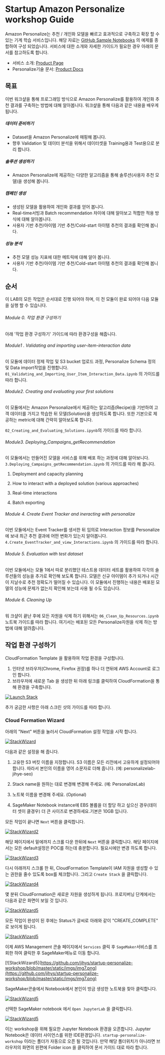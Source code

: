 # Startup Amazon Personalize workshop Guide

Amazon Personalize는 추천 / 개인화 모델을 빠르고 효과적으로 구축하고 확장 할 수있는 기계 학습 서비스입니다. 해당 자료는 [GitHub Sample Notebooks](https://github.com/aws-samples/amazon-personalize-samples) 의 예제를 종합하여 구성 되었습니다. 서비스에 대한 소개와 자세한 가이드가 필요한 경우 아래의 문서를 참고하도록 합니다.

- 서비스 소개: [Product Page](https://aws.amazon.com/personalize/)
- Personalize기술 문서:  [Product Docs](https://docs.aws.amazon.com/personalize/latest/dg/what-is-personalize.html) 



## 목표

이번 워크샾을 통해 프로그래밍 방식으로 Amazon Personalize를 활용하여 개인화 추천 결과를 구축하는 방법에 대해 알아봅니다.  워크샾을 통해 다음과 같은 내용을 배우게 됩니다.

##### 데이터 준비하기

- Dataset을 Amazon Personalize에 매핑해 봅니다.
- 향후 Validation 및 데이터 분석을 위해서 데이터셋을 Training용과 Test용으로 분리 합니다. 

##### 솔루션 생성하기

- Amazon Personalize에 제공하는 다양한 알고리즘을 통해 솔루션(사용자 추천 모델)을 생성해 봅니다.

  

##### 캠페인 생성 

- 생성된 모델을 활용하여 개인화 결과를 얻어 봅니다.
- Real-time서빙과 Batch recommendation 차이에 대해 알아보고 적합한 적용 방식에 대해 알아봅니다. 
- 사용자 기반 추천/아이템 기반 추천/Cold-start 아이템 추천의 결과를 확인해 봅니다.

##### 성능 분석 

- 추천 모델 성능 지표에 대한 메트릭에 대해 알아 봅니다.
- 사용자 기반 추천/아이템 기반 추천/Cold-start 아이템 추천의 결과를 확인해 봅니다.



## 순서

이 LAB의 모든 작업은 순서대로 진행 되어야 하며, 이 전 모듈이 완료 되어야 다음 모듈을 실행 할 수 있습니다.

###### Module 0. 작업 환경 구성하기 

아래 '작업 환경 구성하기' 가이드에 따라 환경구성을 해줍니다.

###### Module1 . Validating and importing user-item-interaction data 

이 모듈에 데이터 정제 작업 및 S3 bucket 업로드 과정, Personalize Schema 정의 및 Data import작업을 진행합니다. `01_Validating_and_Importing_User_Item_Interaction_Data.ipynb` 의 가이드를 따라 합니다.

###### Module2.  Creating and evaluating your first solutions

이 모듈에서는 Amazon Personalize에서 제공하는 알고리즘(Recipe)을 기반하여 고객 데이터를 가지고 학습한 뒤 모델(Solution)을 생성하도록 합니다.  또한 기본으로 제공하는 metric에 대해 간략히 알아보도록 합니다. 

`02_Creating_and_Evaluating_Solutions.ipynb`의 가이드를 따라 합니다. 

###### Module3. Deploying_Campaigns_getRecommendation

이 모듈에서는 만들어진 모델을 서비스를 위해 배포 하는 과정에 대해 알아보니다. `3.Deploying_Campaigns_getRecommendation.ipynb` 의 가이드를 따라 해 봅니다.

1. Deployment and capacity planning

2. How to interact with a deployed solution (various approaches)

3. Real-time interactions

4. Batch exporting

   

###### Module 4. Create Event Tracker and ineracting with personalize 

이번 모듈에서는 Event Tracker를 생서한 뒤 임의로 Interaction 정보를 Personalize에 보내 최근 추천 결과에 어떤 변화가 있는지 알아봅니다.  `4.Create_EventTracker_and_view_Interactions.ipynb` 의 가이드를 따라 합니다. 

###### Module 5. Evaluation with test dataset

이번 모듈에서는 모듈 1에서 따로 분리했던 테스트용 데이터 세트를 활용하여 각각의 솔루션들의 성능을 추가로 확인해 보도록 합니다. 모델은 신규 아이템이 추가 되거나 시간이 지날수로 추천 정확도가 떨어질 수 있습니다. 이 모듈에서 진행하는 내용은 배포된 모델의 성능에 문제가 없는지 확인해 보는데 사용 될 수도 있습니다. 

###### Module 6. Cleaning Up

워 크샾이 끝난 후에 모든 자원을 삭제 하기 위해서는 `06_Clean_Up_Resources.ipynb` 노트북 가이드를 따라 합니다. 여기서는 배포된 모든 Personalize자원을 삭제 하는 방법에 대해 알려줍니다.



## 작업 환경 구성하기 

CloudFormation Template 을 활용하여 작업 환경을 구성합니다.

1. 인터넷 브라우저(Chrome, Firefox 권장)를 하나 더 연뒤에 AWS Account로 로그인 합니다.
2. 브라우저에 새로운 Tab 을 생성한 뒤 아래 링크를 클릭하여 CloudFormation을 통해 환경을 구축합니다. 



[![Launch Stack](https://camo.githubusercontent.com/210bb3bfeebe0dd2b4db57ef83837273e1a51891/68747470733a2f2f73332e616d617a6f6e6177732e636f6d2f636c6f7564666f726d6174696f6e2d6578616d706c65732f636c6f7564666f726d6174696f6e2d6c61756e63682d737461636b2e706e67)](https://console.aws.amazon.com/cloudformation/home#/stacks/new?stackName=PersonalizePOC&templateURL=https://jihys-personalize-ap-northeast-2.s3.ap-northeast-2.amazonaws.com/PersonalizePOC_v1.yaml)

추가 궁금한 사항은 아래 스크린 샷의 가이드를 따라 합니다. 

### Cloud Formation Wizard

아래의 "Next" 버튼을 눌러서 CloudFormation 설정 작업을 시작 합니다.

[![StackWizard](https://github.com/jihys/startup-personalize-workshop/blob/master/static/imgs/img1.png)](https://github.com/jihys/startup-personalize-workshop/blob/master/static/imgs/img1.png)







다음과 같은 설정을 해 줍니다.  

1. 고유한 S3 버킷 이름을 지정합니다. S3 이름은 모든 리전에서 고유하게 설정되어야 합니다. 따라서 본인의 이름을 영어 소문자로 더해 줍니다. (예: personalizelab-jihye-seo)
2. Stack name을 원하는 대로 변경해 변경해 주세요. (예: PersonalizeLab)
3. 노트북 이름을 변경해 주세요. (Optional)

1. SageMaker Notebook instance에 EBS 볼륨을 더 할당 하고 싶으신 경우(데이터 셋이 클경우) 더 큰 사이즈로 변경하세요.기본은 10GB 입니다. 

모든 작업이 끝나면 `Next` 버튼을 클릭합니다.

[![StackWizard2](https://github.com/jihys/startup-personalize-workshop/blob/master/static/imgs/img2.png)](https://github.com/jihys/startup-personalize-workshop/blob/master/static/imgs/img2.png)

해당 페이지에서 밑에까지 스크롤 다운 한뒤에  `Next` 버튼을 클릭합니다. 해당 페이지에서는 모든 default설정은 POC를 하는데 충분합니다. 필요시에만 변경 하도록 합니다. 

[![StackWizard3](https://github.com/jihys/startup-personalize-workshop/blob/master/static/imgs/img3.png)](https://github.com/jihys/startup-personalize-workshop/blob/master/static/imgs/img3.png)

다시 아래까지 스크롤 한 뒤, CloudFormation Template이 IAM 자원을 생성할 수 있는 권한을 줄수 있도록 box를 체크합니다. 그리고  `Create Stack` 을 클릭합니다.

[![StackWizard4](https://github.com/jihys/startup-personalize-workshop/blob/master/static/imgs/img4png)](https://github.com/jihys/startup-personalize-workshop/blob/master/static/imgs/img4.png)



몇 분뒤 CloudFormation은 새로운 자원을 생성하게 됩니다. 프로지버닝 단계에서는 다음과 같은 화면이 보일 것 입니다.

[![StackWizard5](https://github.com/jihys/startup-personalize-workshop/blob/master/static/imgs/img5.png)](https://github.com/jihys/startup-personalize-workshop/blob/master/static/imgs/img5.png)

모든 작업이 완성이 된 후에는 Status가 글씨로 아래와 같이 "CREATE_COMPLETE" 로 보이게 됩니다. 



[![StackWizard5](https://github.com/jihys/startup-personalize-workshop/blob/master/static/imgs/img6.png)](https://github.com/jihys/startup-personalize-workshop/blob/master/static/imgs/img6.png)

이제 AWS Management 콘솔 페이지에서  `Services` 클릭 후  `SageMaker`서비스를 조회한 하여 클릭한 후 SageMaker메뉴로 이동 합니다.

[![StackWizard5](https://github.com/jihys/startup-personalize-workshop/blob/master/static/imgs/img7.png](https://github.com/jihys/startup-personalize-workshop/blob/master/static/imgs/img7.png)

SageMaker콘솔에서 Notebook에서 본인이 방금 생성한 노트북을 찾아 클릭합니다.



[![StackWizard5](https://github.com/jihys/startup-personalize-workshop/blob/master/static/imgs/img8.png)](https://github.com/jihys/startup-personalize-workshop/blob/master/static/imgs/img8.png)

선택한 SageMaker notebook 에서  `Open JupyterLab` 을 클릭합니다. 

[![StackWizard5](https://github.com/jihys/startup-personalize-workshop/blob/master/static/imgs/img9.png)](https://github.com/jihys/startup-personalize-workshop/blob/master/static/imgs/img9.png)



이는 workshop을 위해 필요한 Jupyter Notebook 환경을 오픈합니다. Jupyter Notebook은 데이터 사이언스를 위한 IDE환경입니다. `startup-personalize-workshop` 이라는 폴더가 자동으로 오픈 될 것입니다. 만약 해당 폴더위치가 아니라면 브라우저의 화면의 왼편에 Folder icon 을 클릭하여 문서 가이드 대로 따라 합니다.  

## 






